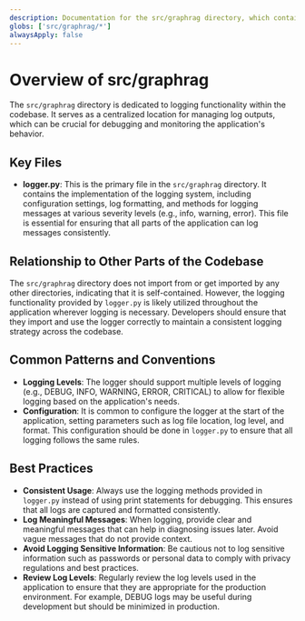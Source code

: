 ```yaml
---
description: Documentation for the src/graphrag directory, which contains logging functionality.
globs: ['src/graphrag/*']
alwaysApply: false
---
```


# Overview of src/graphrag

The `src/graphrag` directory is dedicated to logging functionality within the codebase. It serves as a centralized location for managing log outputs, which can be crucial for debugging and monitoring the application's behavior.

## Key Files

- **logger.py**: This is the primary file in the `src/graphrag` directory. It contains the implementation of the logging system, including configuration settings, log formatting, and methods for logging messages at various severity levels (e.g., info, warning, error). This file is essential for ensuring that all parts of the application can log messages consistently.

## Relationship to Other Parts of the Codebase

The `src/graphrag` directory does not import from or get imported by any other directories, indicating that it is self-contained. However, the logging functionality provided by `logger.py` is likely utilized throughout the application wherever logging is necessary. Developers should ensure that they import and use the logger correctly to maintain a consistent logging strategy across the codebase.

## Common Patterns and Conventions

- **Logging Levels**: The logger should support multiple levels of logging (e.g., DEBUG, INFO, WARNING, ERROR, CRITICAL) to allow for flexible logging based on the application's needs.
- **Configuration**: It is common to configure the logger at the start of the application, setting parameters such as log file location, log level, and format. This configuration should be done in `logger.py` to ensure that all logging follows the same rules.

## Best Practices

- **Consistent Usage**: Always use the logging methods provided in `logger.py` instead of using print statements for debugging. This ensures that all logs are captured and formatted consistently.
- **Log Meaningful Messages**: When logging, provide clear and meaningful messages that can help in diagnosing issues later. Avoid vague messages that do not provide context.
- **Avoid Logging Sensitive Information**: Be cautious not to log sensitive information such as passwords or personal data to comply with privacy regulations and best practices.
- **Review Log Levels**: Regularly review the log levels used in the application to ensure that they are appropriate for the production environment. For example, DEBUG logs may be useful during development but should be minimized in production.